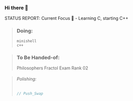
### Hi there 👋

STATUS REPORT:
Current Focus 🌱 - Learning C, starting C++ 
<!--
**MTINMAN13/MTINMAN13** is a ✨ _special_ ✨ repository because its `README.md` (this file) appears on your GitHub profile.

Here are some ideas to get you started:

- 🔭 I’m currently working on ...
- 🌱 I’m currently learning ...
- 👯 I’m looking to collaborate on ...
- 🤔 I’m looking for help with ...
- 💬 Ask me about ...
- 📫 How to reach me: ...
- 😄 Pronouns: ...
- ⚡ Fun fact: ...
-->
> ### Doing:
>
> ```
> minishell
> c++
> 
> ```

> ### To Be Handed-of:
> Philosophers
> Fractol
> Exam Rank 02

> ###### Polishing:
>```c
> // Push_Swap
>```
<!--
## Projects Status 🚀

| **Done**                                       | **Todo**           |
| ---------------------------------------------- | ------------------ |
| Libft 125☑️                                    | Exam Rank 02       |
| Print 102☑️                                    | Minishell          |
| Get Next Line 112☑️                            | Exam Rank 03       |
| Born2BeRoot - Virtual Machine 101) 125☑️       | CPP-00 -> CPP-04   |
|                                                | Exam Rank 04       |
|                                                | miniRT             |
|                                                | NetPractice        |
|                                                | Exam Rank 05       |
|                                                | Webserv            |
|                                                | CPP-05 -> CPP-09   |
|                                                | Inception          |
|                                                | ft_transcendence   |
|                                                | Exam Rank 06       |
-->
